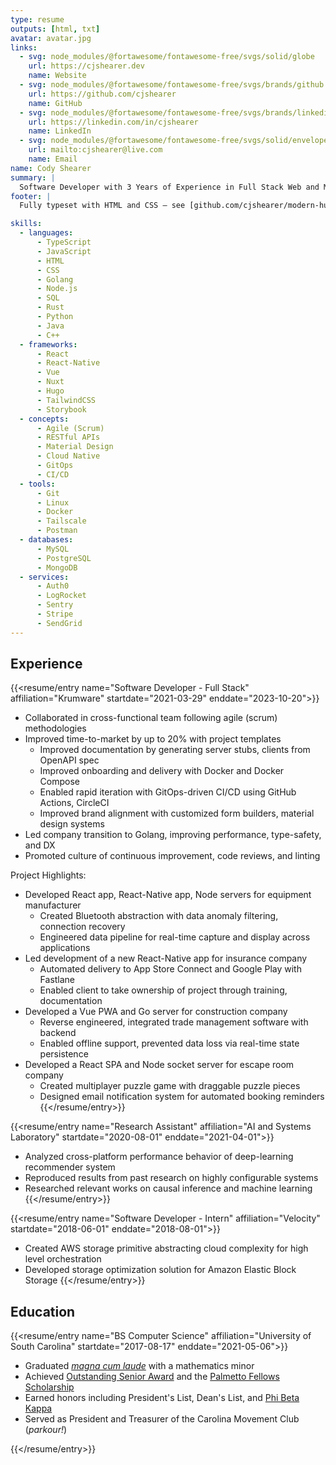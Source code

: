 ```yaml
---
type: resume
outputs: [html, txt]
avatar: avatar.jpg
links:
  - svg: node_modules/@fortawesome/fontawesome-free/svgs/solid/globe
    url: https://cjshearer.dev
    name: Website
  - svg: node_modules/@fortawesome/fontawesome-free/svgs/brands/github
    url: https://github.com/cjshearer
    name: GitHub
  - svg: node_modules/@fortawesome/fontawesome-free/svgs/brands/linkedin
    url: https://linkedin.com/in/cjshearer
    name: LinkedIn
  - svg: node_modules/@fortawesome/fontawesome-free/svgs/solid/envelope
    url: mailto:cjshearer@live.com
    name: Email
name: Cody Shearer
summary: |
  Software Developer with 3 Years of Experience in Full Stack Web and Mobile Development
footer: |
  Fully typeset with HTML and CSS — see [github.com/cjshearer/modern-hugo-resume](https://github.com/cjshearer/modern-hugo-resume)

skills:
  - languages:
      - TypeScript
      - JavaScript
      - HTML
      - CSS
      - Golang
      - Node.js
      - SQL
      - Rust
      - Python
      - Java
      - C++
  - frameworks:
      - React
      - React-Native
      - Vue
      - Nuxt
      - Hugo
      - TailwindCSS
      - Storybook
  - concepts:
      - Agile (Scrum)
      - RESTful APIs
      - Material Design
      - Cloud Native
      - GitOps
      - CI/CD
  - tools:
      - Git
      - Linux
      - Docker
      - Tailscale
      - Postman
  - databases:
      - MySQL
      - PostgreSQL
      - MongoDB
  - services:
      - Auth0
      - LogRocket
      - Sentry
      - Stripe
      - SendGrid
---
```


## Experience

{{<resume/entry name="Software Developer - Full Stack" affiliation="Krumware" startdate="2021-03-29" enddate="2023-10-20">}}

- Collaborated in cross-functional team following agile (scrum) methodologies
- Improved time-to-market by up to 20% with project templates
  - Improved documentation by generating server stubs, clients from OpenAPI spec
  - Improved onboarding and delivery with Docker and Docker Compose
  - Enabled rapid iteration with GitOps-driven CI/CD using GitHub Actions, CircleCI
  - Improved brand alignment with customized form builders, material design systems
- Led company transition to Golang, improving performance, type-safety, and DX
- Promoted culture of continuous improvement, code reviews, and linting

Project Highlights:
- Developed React app, React-Native app, Node servers for equipment manufacturer
  - Created Bluetooth abstraction with data anomaly filtering, connection recovery
  - Engineered data pipeline for real-time capture and display across applications
- Led development of a new React-Native app for insurance company
  - Automated delivery to App Store Connect and Google Play with Fastlane
  - Enabled client to take ownership of project through training, documentation
- Developed a Vue PWA and Go server for construction company
  - Reverse engineered, integrated trade management software with backend
  - Enabled offline support, prevented data loss via real-time state persistence
- Developed a React SPA and Node socket server for escape room company
  - Created multiplayer puzzle game with draggable puzzle pieces
  - Designed email notification system for automated booking reminders
{{</resume/entry>}}

{{<resume/entry name="Research Assistant" affiliation="AI and Systems Laboratory" startdate="2020-08-01" enddate="2021-04-01">}}
- Analyzed cross-platform performance behavior of deep-learning recommender system
- Reproduced results from past research on highly configurable systems
- Researched relevant works on causal inference and machine learning
{{</resume/entry>}}

{{<resume/entry name="Software Developer - Intern" affiliation="Velocity" startdate="2018-06-01" enddate="2018-08-01">}}

- Created AWS storage primitive abstracting cloud complexity for high level orchestration
- Developed storage optimization solution for Amazon Elastic Block Storage
{{</resume/entry>}}

## Education

{{<resume/entry name="BS Computer Science" affiliation="University of South Carolina" startdate="2017-08-17" enddate="2021-05-06">}}

- Graduated [*magna cum laude*](pdf/usc-diploma.pdf) with a mathematics minor
- Achieved [Outstanding Senior Award](https://sc.edu/about/offices_and_divisions/leadership_and_service_center/awards_and_recognition/senior-awards/index.php) and the [Palmetto Fellows Scholarship](https://sc.edu/about/offices_and_divisions/financial_aid/scholarships/scholarships_for_sc_residents/palmetto_fellows/index.php)
- Earned honors including President's List, Dean's List, and [Phi Beta Kappa](https://www.pbk.org/About)
- Served as President and Treasurer of the Carolina Movement Club (*parkour!*)

{{</resume/entry>}}
